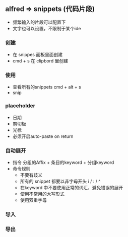 ## alfred => snippets (代码片段)
- 频繁输入的片段可以配置下
- 文字也可以设置，不限制于某个ide

### 创建
- 在 snippes 面板里面创建
- cmd + s 在 clipbord 里创建

### 使用
- 查看所有的snippets cmd + alt + s
- snip

### placeholder
- 日期
- 剪切板
- 光标
 - 必须开启auto-paste on return

### 自动展开
- 指令 分组的Affix + 条目的keyword + 分组keyword
- 命令规则
  - 不要有歧义
  - 所有的 snippet 都要以非字母开头 i / : / ^
  - 在keyword 中不要使用正常的词汇，避免错误的展开
  - 使用不常用的大写形式
  - 使用双重字母

### 导入

### 导出